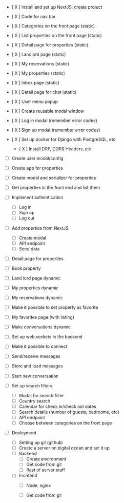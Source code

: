 - [ X ] Install and set up NextJS, create project
- [ X ] Code for nav bar
- [ X ] Categories on the front page (static)
- [ X ] List properties on the front page (static)
- [ X ] Detail page for properties (static)
- [ X ] Landlord page (static)
- [ X ] My reservations (static)
- [ X ] My properties (static)
- [ X ] Inbox page (static)
- [ X ] Detail page for chat (static)
- [ X ] User menu popup
- [ X ] Create reusable modal window
- [ X ] Log in modal (remember error codes)
- [ X ] Sign up modal (remember error codes)

- [ X ] Set up docker for Django with PostgreSQL, etc
  - [ X ] Install DRF, CORS Headers, etc
- [ ] Create user modal/config
- [ ] Create app for properties
- [ ] Create model and serializer for properties
- [ ] Get properties in the front end and list them

- [ ] Implement authentication
  - [ ] Log in
  - [ ] Sign up
  - [ ] Log out

- [ ] Add properties from NextJS
  - [ ] Create modal
  - [ ] API endpoint
  - [ ] Send data
   
- [ ] Detail page for properties
- [ ] Book property
- [ ] Land lord page dynamic
- [ ] My properties dynamic
- [ ] My reservations dynamic
- [ ] Make it possible to set property as favorite
- [ ] My favorites page (with listing)
- [ ] Make conversations dynamic

- [ ] Set up web sockets in the backend
- [ ] Make it possible to connect
- [ ] Send/receive messages
- [ ] Store and load messages
- [ ] Start new conversation

- [ ] Set up search filters
  - [ ] Modal for search filter
  - [ ] Country search
  - [ ] Calendar for check in/check out dates
  - [ ] Search details (number of guests, bedrooms, etc)
  - [ ] API endpoint
  - [ ] Choose between categories on the front page

- [ ] Deployment
  - [ ] Setting up git (github)
  - [ ] Create a server on digital ocean and set it up
  - [ ] Backend
    - [ ] Create environment
    - [ ] Get code from git
    - [ ] Rest of server stuff
  - [ ] Frontend
    - [ ] Node, nginx
    - [ ] Get code from git


























